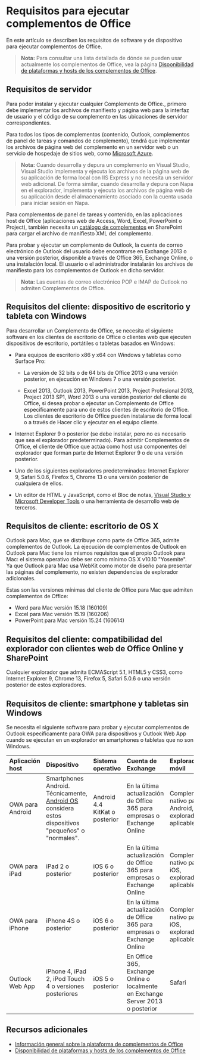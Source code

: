 
# Requisitos para ejecutar complementos de Office


En este artículo se describen los requisitos de software y de dispositivo para ejecutar complementos de Office.

>**Nota:** Para consultar una lista detallada de dónde se pueden usar actualmente los complementos de Office, vea la página [Disponibilidad de plataformas y hosts de los complementos de Office](http://dev.office.com/add-in-availability). 


## Requisitos de servidor

Para poder instalar y ejecutar cualquier Complemento de Office., primero debe implementar los archivos de manifiesto y página web para la interfaz de usuario y el código de su complemento en las ubicaciones de servidor correspondientes.

Para todos los tipos de complementos (contenido, Outlook, complementos de panel de tareas y comandos de complemento), tendrá que implementar los archivos de página web del complemento en un servidor web o un servicio de hospedaje de sitios web, como [Microsoft Azure](../publish/host-an-office-add-in-on-microsoft-azure.md).


 >**Nota:** Cuando desarrolla y depura un complemento en Visual Studio, Visual Studio implementa y ejecuta los archivos de la página web de su aplicación de forma local con IIS Express y no necesita un servidor web adicional. De forma similar, cuando desarrolla y depura con Napa en el explorador, implementa y ejecuta los archivos de página web de su aplicación desde el almacenamiento asociado con la cuenta usada para iniciar sesión en Napa.

Para complementos de panel de tareas y contenido, en las aplicaciones host de Office (aplicaciones web de Access, Word, Excel, PowerPoint o Project), también necesita un [catálogo de complementos](../publish/publish-task-pane-and-content-add-ins-to-an-add-in-catalog.md) en SharePoint para cargar el archivo de manifiesto XML del complemento.

Para probar y ejecutar un complemento de Outlook, la cuenta de correo electrónico de Outlook del usuario debe encontrarse en Exchange 2013 o una versión posterior, disponible a través de Office 365, Exchange Online, o una instalación local. El usuario o el administrador instalarán los archivos de manifiesto para los complementos de Outlook en dicho servidor.

 >**Nota:**   Las cuentas de correo electrónico POP e IMAP de Outlook no admiten Complementos de Office.




## Requisitos del cliente: dispositivo de escritorio y tableta con Windows

Para desarrollar un Complemento de Office, se necesita el siguiente software en los clientes de escritorio de Office o clientes web que ejecuten dispositivos de escritorio, portátiles o tabletas basados en Windows:


- Para equipos de escritorio x86 y x64 con Windows y tabletas como Surface Pro:

    - La versión de 32 bits o de 64 bits de Office 2013 o una versión posterior, en ejecución en Windows 7 o una versión posterior.

    - Excel 2013, Outlook 2013, PowerPoint 2013, Project Profesional 2013, Project 2013 SP1, Word 2013 o una versión posterior del cliente de Office, si desea probar o ejecutar un Complemento de Office específicamente para uno de estos clientes de escritorio de Office. Los clientes de escritorio de Office pueden instalarse de forma local o a través de Hacer clic y ejecutar en el equipo cliente.

- Internet Explorer 9 o posterior (se debe instalar, pero no es necesario que sea el explorador predeterminado). Para admitir Complementos de Office, el cliente de Office que actúa como host usa componentes del explorador que forman parte de Internet Explorer 9 o de una versión posterior.

- Uno de los siguientes exploradores predeterminados: Internet Explorer 9, Safari 5.0.6, Firefox 5, Chrome 13 o una versión posterior de cualquiera de ellos.

- Un editor de HTML y JavaScript, como el Bloc de notas, [Visual Studio y Microsoft Developer Tools](https://www.visualstudio.com/features/office-tools-vs) o una herramienta de desarrollo web de terceros.


## Requisitos de cliente: escritorio de OS X

Outlook para Mac, que se distribuye como parte de Office 365, admite complementos de Outlook. La ejecución de complementos de Outlook en Outlook para Mac tiene los mismos requisitos que el propio Outlook para Mac: el sistema operativo debe ser como mínimo OS X v10.10 "Yosemite". Ya que Outlook para Mac usa WebKit como motor de diseño para presentar las páginas del complemento, no existen dependencias de explorador adicionales.

Estas son las versiones mínimas del cliente de Office para Mac que admiten complementos de Office:
- Word para Mac versión 15.18 (160109) 
- Excel para Mac versión 15.19 (160206) 
- PowerPoint para Mac versión 15.24 (160614)

## Requisitos del cliente: compatibilidad del explorador con clientes web de Office Online y SharePoint

Cualquier explorador que admita ECMAScript 5.1, HTML5 y CSS3, como Internet Explorer 9, Chrome 13, Firefox 5, Safari 5.0.6 o una versión posterior de estos exploradores.


## Requisitos de cliente: smartphone y tabletas sin Windows

Se necesita el siguiente software para probar y ejecutar complementos de Outlook específicamente para OWA para dispositivos y Outlook Web App cuando se ejecutan en un explorador en smartphones o tabletas que no son Windows.


| Aplicación host | Dispositivo | Sistema operativo | Cuenta de Exchange | Explorador móvil |
|:-----|:-----|:-----|:-----|:-----|
|OWA para Android|Smartphones Android. Técnicamente, [Android OS](https://developer.android.com/guide/practices/screens_support.html) considera estos dispositivos "pequeños" o "normales".|Android 4.4 KitKat o posterior|En la última actualización de Office 365 para empresas o Exchange Online|Complemento nativo para Android, explorador no aplicable|
|OWA para iPad|iPad 2 o posterior|iOS 6 o posterior|En la última actualización de Office 365 para empresas o Exchange Online|Complemento nativo para iOS, explorador no aplicable|
|OWA para iPhone|iPhone 4S o posterior|iOS 6 o posterior|En la última actualización de Office 365 para empresas o Exchange Online|Complemento nativo para iOS, explorador no aplicable|
|Outlook Web App|iPhone 4, iPad 2, iPod Touch 4 o versiones posteriores|iOS 5 o posterior|En Office 365, Exchange Online o localmente en Exchange Server 2013 o posterior|Safari|


## Recursos adicionales

- [Información general sobre la plataforma de complementos de Office](../../docs/overview/office-add-ins.md)
- [Disponibilidad de plataformas y hosts de los complementos de Office](http://dev.office.com/add-in-availability)

